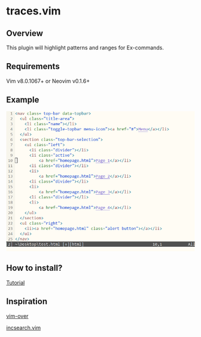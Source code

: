 # traces.vim

## Overview
This plugin will highlight patterns and ranges for Ex-commands.

## Requirements
Vim v8.0.1067+ or Neovim v0.1.6+

## Example
![example](img/example2.gif?raw=true)

## How to install?
[Tutorial](https://gist.github.com/manasthakur/ab4cf8d32a28ea38271ac0d07373bb53)

## Inspiration
[vim-over](https://github.com/osyo-manga/vim-over)

[incsearch.vim](https://github.com/haya14busa/incsearch.vim)
